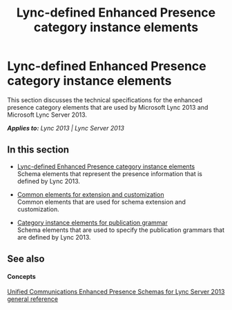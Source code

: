 ﻿---
title: Lync-defined Enhanced Presence category instance elements
TOCTitle: Lync-defined Enhanced Presence category instance elements
ms:assetid: 6ae86e79-7308-4743-a4c8-5bdf079e72c3
ms:mtpsurl: https://msdn.microsoft.com/en-us/library/Dn454688(v=office.15)
ms:contentKeyID: 57093338
ms.date: 07/24/2014
mtps_version: v=office.15
---

# Lync-defined Enhanced Presence category instance elements

This section discusses the technical specifications for the enhanced presence category elements that are used by Microsoft Lync 2013 and Microsoft Lync Server 2013.


_**Applies to:** Lync 2013 | Lync Server 2013_

## In this section

  - [Lync-defined Enhanced Presence category instance elements](lync-defined-enhanced-presence-category-instance-elements.md)  
    Schema elements that represent the presence information that is defined by Lync 2013.

  - [Common elements for extension and customization](common-elements-for-extension-and-customization.md)  
    Common elements that are used for schema extension and customization.

  - [Category instance elements for publication grammar](category-instance-elements-for-publication-grammar.md)  
    Schema elements that are used to specify the publication grammars that are defined by Lync 2013.

## See also

#### Concepts

[Unified Communications Enhanced Presence Schemas for Lync Server 2013 general reference](unified-communications-enhanced-presence-schemas-for-lync-server-2013-general-reference.md)

